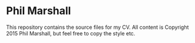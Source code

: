 # Phil Marshall

This repository contains the source files for my CV. All content is Copyright 2015 Phil Marshall, but feel free to copy the style etc.

